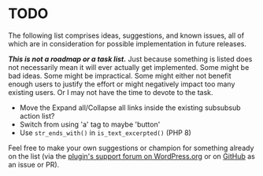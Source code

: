 # TODO

The following list comprises ideas, suggestions, and known issues, all of which are in consideration for possible implementation in future releases.

***This is not a roadmap or a task list.*** Just because something is listed does not necessarily mean it will ever actually get implemented. Some might be bad ideas. Some might be impractical. Some might either not benefit enough users to justify the effort or might negatively impact too many existing users. Or I may not have the time to devote to the task.

* Move the Expand all/Collapse all links inside the existing subsubsub action list?
* Switch from using 'a' tag to maybe 'button'
* Use `str_ends_with()` in `is_text_excerpted()` (PHP 8)

Feel free to make your own suggestions or champion for something already on the list (via the [plugin's support forum on WordPress.org](https://wordpress.org/support/plugin/expandable-dashboard-recent-comments/) or on [GitHub](https://github.com/coffee2code/expandable-dashboard-recent-comments/) as an issue or PR).